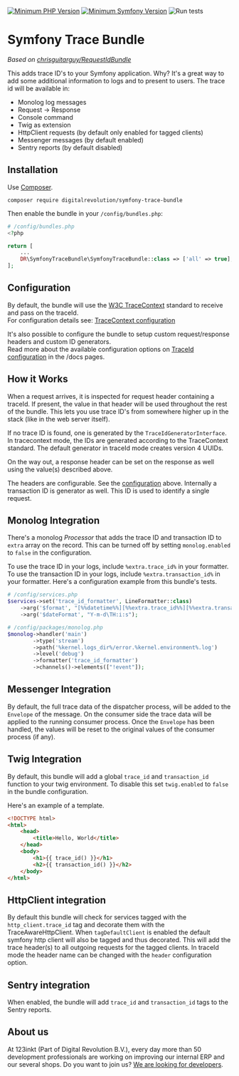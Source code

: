 [![Minimum PHP Version](https://img.shields.io/badge/php-%3E%3D%208.1-8892BF)](https://php.net/)
[![Minimum Symfony Version](https://img.shields.io/badge/symfony-%3E%3D%206.3-brightgreen)](https://symfony.com/doc/current/validation.html)
![Run tests](https://github.com/123inkt/symfony-trace-bundle/actions/workflows/test.yml/badge.svg)

# Symfony Trace Bundle

*Based on [chrisguitarguy/RequestIdBundle](https://github.com/chrisguitarguy/RequestIdBundle)*

This adds trace ID's to your Symfony application. Why? It's a great way to add
some additional information to logs and to present to users. The trace id will 
be available in:
- Monolog log messages
- Request -> Response
- Console command
- Twig as extension
- HttpClient requests (by default only enabled for tagged clients)
- Messenger messages (by default enabled)
- Sentry reports (by default disabled)

## Installation

Use [Composer](https://getcomposer.org/).
```
composer require digitalrevolution/symfony-trace-bundle
```

Then enable the bundle in your `/config/bundles.php`:

```php
# /config/bundles.php
<?php

return [
    ...
    DR\SymfonyTraceBundle\SymfonyTraceBundle::class => ['all' => true],
];
```

## Configuration

By default, the bundle will use the [W3C TraceContext](https://www.w3.org/TR/trace-context/) standard to receive and pass on the traceId.<br> 
For configuration details see: [TraceContext configuration](docs/configuration/tracecontext.md)

It's also possible to configure the bundle to setup custom request/response headers and custom ID generators.  
Read more about the available configuration options on [TraceId configuration](docs/configuration/traceid.md) in the /docs pages.

## How it Works

When a request arrives, it is inspected for request header containing a traceId. If present,
the value in that header will be used throughout the rest of the bundle. This
lets you use trace ID's from somewhere higher up in the stack (like in the web
server itself).

If no trace ID is found, one is generated by the `TraceIdGeneratorInterface`.
In tracecontext mode, the IDs are generated according to the TraceContext standard.
The default generator in traceId mode creates version 4 UUIDs.

On the way out, a response header can be set on the response as well using
the value(s) described above.

The headers are configurable. See the [configuration](#configuration) above.
Internally a transaction ID is generator as well. This ID is used to identify a single request.

## Monolog Integration

There's a monolog *Processor* that adds the trace ID and transaction ID to `extra` array on the record.
This can be turned off by setting `monolog.enabled` to `false` in the configuration.

To use the trace ID in your logs, include `%extra.trace_id%` in your formatter.
To use the transaction ID in your logs, include `%extra.transaction_id%` in your formatter.
Here's a configuration example from this bundle's tests.

```php
# /config/services.php
$services->set('trace_id_formatter', LineFormatter::class)
    ->arg('$format', "[%%datetime%%][%%extra.trace_id%%][%%extra.transaction_id%%] %%channel%%.%%level_name%%: %%message%% %%extra%%\n")
    ->arg('$dateFormat', "Y-m-d\TH:i:s");
```
```php
# /config/packages/monolog.php
$monolog->handler('main')
        ->type('stream')
        ->path('%kernel.logs_dir%/error.%kernel.environment%.log')
        ->level('debug')
        ->formatter('trace_id_formatter')        
        ->channels()->elements(["!event"]);
```

## Messenger Integration

By default, the full trace data of the dispatcher process, will be added to the `Envelope` of the message. On the consumer
side the trace data will be applied to the running consumer process. Once the `Envelope` has been handled, the values 
will be reset to the original values of the consumer process (if any).

## Twig Integration

By default, this bundle will add a global `trace_id` and `transaction_id` function to your twig
environment. To disable this set `twig.enabled` to `false` in the bundle
configuration.

Here's an example of a template.

```html
<!DOCTYPE html>
<html>
    <head>
        <title>Hello, World</title>
    </head>
    <body>
        <h1>{{ trace_id() }}</h1>
        <h2>{{ transaction_id() }}</h2>
    </body>
</html>
```

## HttpClient integration

By default this bundle will check for services tagged with the `http_client.trace_id` tag and decorate them with the TraceAwareHttpClient.
When `tagDefaultClient` is enabled the default symfony http client will also be tagged and thus decorated.
This will add the trace header(s) to all outgoing requests for the tagged clients.
In traceId mode the header name can be changed with the `header` configuration option.

## Sentry integration

When enabled, the bundle will add `trace_id` and `transaction_id` tags to the Sentry reports.

## About us

At 123inkt (Part of Digital Revolution B.V.), every day more than 50 development professionals are working on improving our internal ERP 
and our several shops. Do you want to join us? [We are looking for developers](https://www.werkenbij123inkt.nl/zoek-op-afdeling/it).
